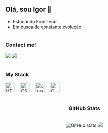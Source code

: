 ## Olá, sou Igor 👋
- Estudando Front-end
- Em busca de constante evolução
#

<h3 align="left">Contact me!</h3>

<div align="left">
<a href="mailto:igorrbeiru_@outlook.com"><img src="https://img.shields.io/badge/-Email-%23333?style=for-the-badge&logo=gmail&logoColor=white" target="_blank"></a>
  <a href="https://www.linkedin.com/in/igor-ribeiro-55bb93346" target="_blank">
    <img src="https://img.shields.io/badge/LinkedIn-0077B5?style=for-the-badge&logo=linkedin&logoColor=white">
  </a> 
</div>

#

<h3 align="left">My Stack</h3>

<div align="left">
  <img src="https://cdn.jsdelivr.net/gh/devicons/devicon/icons/html5/html5-original.svg" height="30" alt="HTML5" />
  <img width="10" />
  <img src="https://cdn.jsdelivr.net/gh/devicons/devicon/icons/css3/css3-original.svg" height="30" alt="CSS3" />
  <img width="10" />
  <img src="https://cdn.jsdelivr.net/gh/devicons/devicon/icons/javascript/javascript-plain.svg" height="30" alt="JavaScript" />
  <img width="10" />
  <img src="https://cdn.jsdelivr.net/gh/devicons/devicon/icons/c/c-original.svg" height="30" alt="C" />
</div>

#

<div align="center">
  <h3>GitHub Stats</h3>
  <br>
<img src="https://github-readme-stats.vercel.app/api?username=igorsribeiro&show_icons=true&theme=codeSTACKr" alt="GitHub stats">
  <a href="https://github.com/pedrms/github-readme-stats">
<img src="https://github-readme-stats.vercel.app/api/top-langs/?username=igorsribeiro&layout=compact&theme=codeSTACKr">
  </a>
  </div>
